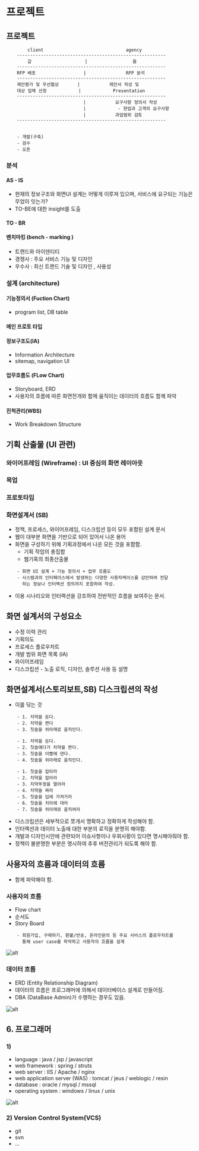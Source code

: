 프로젝트
========

## 프로젝트

```
        client                               agency
    --------------------------------------------------------    
        갑                    |                 을
    --------------------------------------------------------    
    RFP 배포                  |               RFP 분석
    --------------------------------------------------------    
    제안평가 및 우선협상       |           제안서 작성 및 
    대상 업체 선정            |            Presentation
    --------------------------------------------------------
                             |           요구사항 정의서 작성
                             |            - 현업과 고객의 요구사항
                             |           과업범위 검토
    --------------------------------------------------------
```

```
        
    - 개발(구축)
    - 검수
    - 오픈       
```

### 분석

#### AS - IS

* 현재의 정보구조와 화면UI 설계는 어떻게 이루져 있으며, 서비스에 요구되는 기능은 무었이 잇는가?
* TO-BE에 대한 insight를 도출

#### TO - BR

#### 벤치마킹 (bench - marking )

* 트랜드와 아이덴티티
* 경쟁사 : 주요 서비스 기능 및 디자인 
* 우수사 : 최신 트랜드 기술 및 디자인 , 사용성

### 설계 (architecture)

#### 기능정의서 (Fuction Chart)

* program list, DB table

#### 메인 프로토 타입

#### 정보구조도(IA)

* Information Architecture
* sitemap, navigation UI

#### 업무흐름도 (FLow Chart)

* Storyboard, ERD 
* 사용자의 흐름에 따른 화면전개와 함께 움직이는 데이터의 흐름도 함께 파악

#### 진척관리(WBS) 
* Work Breakdown Structure










## 기획 산출물 (UI 관련)

### 와이어프레임 (Wireframe) : UI 중심의 화면 레이아웃
### 목업 
### 프로토타입
### 화면설계서 (SB)

- 정책, 프로세스, 와이어프레임, 디스크립션 등이 모두 포함된 설계 문서
- 웹이 대부분 화면을 기반으로 되어 있어서 나온 용어 
- 화면을 구성하기 위해 기획과정에서 나온 모든 것을 포함함. 
    - 기획 작업의 총집합
    - 웹기혹의 최종산출물

```
    - 화면 UI 설계 + 기능 정의서 + 업무 흐름도
    - 시스템과의 인터페이스에서 발생하는 다양한 사용자케이스를 감안하여 전달  
      하는 정보나 인터랙션 정의까지 포함하여 작성.
```

- 이용 시나리오와 인터랙션을 강조하여 전반적인 흐름을 보여주는 문서.

## 화면 설계서의 구성요소

* 수정 이력 관리
* 기획의도 
* 프로세스 플로우차트 
* 개발 범위 화면 목록 (IA) 
* 와이어프레임
* 디스크립션 - 노출 로직, 디자인, 솔루션 사용 등 설명

## 화면설계서(스토리보트,SB) 디스크립션의 작성

* 이를 닦는 것

```
    - 1. 치약을 둔다.
    - 2. 치약을 짠다
    - 3. 칫솔을 위아래로 움직인다.
```

``` 
    - 1. 치약을 둔다.
    - 2. 칫솔에다가 치약을 짠다.
    - 3. 칫솔을 이빨에 댄다.
    - 4. 칫솔을 위아래로 움직인다.
```

```
    - 1. 칫솔을 잡아라
    - 2. 치약을 잡아라
    - 3. 치약뚜껑을 열어라
    - 4. 치약을 짜라
    - 5. 칫솔을 입에 가져가라
    - 6. 칫솔을 치아에 대라
    - 7. 칫솔을 위아래로 움직여라
```

* 디스크립션은 세부적으로 쪼개서 명확하고 정확하게 작성해야 함.
* 인터랙션과 데이터 노출에 대한 부분의 로직을 분명히 해야함.
* 개발과 디자인시안에 관련되어 이슈사항이나 우회사황이 있다면 명시해야줘야 함.
* 정책이 불분명한 부분은 명시하여 추후 버전관리가 되도록 해야 함.

## 사용자의 흐름과 데이터의 흐름

* 함께 파악해야 함.

### 사용자의 흐름

* Flow chart
* 순서도
* Story Board

```
    - 회원가입, 구매하기, 환불/반송, 온라인문의 등 주요 서비스의 플로우차트를
      통해 user case를 파악하고 사용자의 흐름을 설계
```

![alt](/assets/images/post/java/4.png)

### 데이터 흐름

* ERD (Entity Relationship Diagram)
* 데이터의 흐름은 프로그래머에 의해서 데이터베이스 설계로 만들어짐.
* DBA (DataBase Admin)가 수행하는 경우도 있음.

![alt](/assets/images/post/java/5.png)

## 6. 프로그래머 

### 1)

* language : java / jsp / javascript
* web framework : spring / struts
* web server : IIS / Apache / nginx
* web application server (WAS) : tomcat / jeus / weblogic / resin
* database : oracle / mysql / mssql
* operating system : windows / linux / unix

![alt](/assets/images/post/java/6.png)


### 2) Version Control System(VCS)

* git
* svn
* ...


